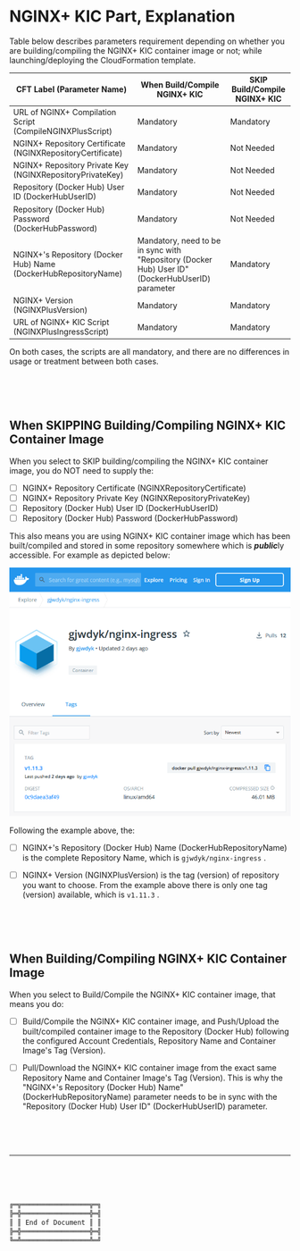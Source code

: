 # NGINX+ KIC Part, Explanation

Table below describes parameters requirement depending on whether you are building/compiling the NGINX+ KIC container image or not; while launching/deploying the CloudFormation template.

| CFT Label (Parameter Name) | When Build/Compile NGINX+ KIC | SKIP Build/Compile NGINX+ KIC |
| --- | --- | --- |
| URL of NGINX+ Compilation Script (CompileNGINXPlusScript) | Mandatory | Mandatory |
| NGINX+ Repository Certificate (NGINXRepositoryCertificate) | Mandatory | Not Needed |
| NGINX+ Repository Private Key (NGINXRepositoryPrivateKey) | Mandatory | Not Needed |
| Repository (Docker Hub) User ID (DockerHubUserID) | Mandatory | Not Needed |
| Repository (Docker Hub) Password (DockerHubPassword) | Mandatory | Not Needed |
| NGINX+'s Repository (Docker Hub) Name (DockerHubRepositoryName) | Mandatory, need to be in sync with "Repository (Docker Hub) User ID" (DockerHubUserID) parameter | Mandatory |
| NGINX+ Version (NGINXPlusVersion) | Mandatory | Mandatory |
| URL of NGINX+ KIC Script (NGINXPlusIngressScript) | Mandatory | Mandatory |

On both cases, the scripts are all mandatory, and there are no differences in usage or treatment between both cases.

<br><br><br>

## When SKIPPING Building/Compiling NGINX+ KIC Container Image

When you select to SKIP building/compiling the NGINX+ KIC container image, you do NOT need to supply the:
- [ ] NGINX+ Repository Certificate (NGINXRepositoryCertificate)
- [ ] NGINX+ Repository Private Key (NGINXRepositoryPrivateKey)
- [ ] Repository (Docker Hub) User ID (DockerHubUserID)
- [ ] Repository (Docker Hub) Password (DockerHubPassword)

This also means you are using NGINX+ KIC container image which has been built/compiled and stored in some repository somewhere which is ***public***ly accessible. For example as depicted below:

![gjwdyk/nginx-ingress](../Figures/gjwdyknginxingress.png)

Following the example above, the:
- [ ] NGINX+'s Repository (Docker Hub) Name (DockerHubRepositoryName) is the complete Repository Name, which is `gjwdyk/nginx-ingress` .
- [ ] NGINX+ Version (NGINXPlusVersion) is the tag (version) of repository you want to choose. From the example above there is only one tag (version) available, which is `v1.11.3` .



<br><br><br>

## When Building/Compiling NGINX+ KIC Container Image

When you select to Build/Compile the NGINX+ KIC container image, that means you do:
- [ ] Build/Compile the NGINX+ KIC container image, and Push/Upload the built/compiled container image to the Repository (Docker Hub) following the configured Account Credentials, Repository Name and Container Image's Tag (Version).
- [ ] Pull/Download the NGINX+ KIC container image from the exact same Repository Name and Container Image's Tag (Version). This is why the "NGINX+'s Repository (Docker Hub) Name" (DockerHubRepositoryName) parameter needs to be in sync with the "Repository (Docker Hub) User ID" (DockerHubUserID) parameter.





<br><br><br>
***

<br><br><br>
```
╔═╦═════════════════╦═╗
╠═╬═════════════════╬═╣
║ ║ End of Document ║ ║
╠═╬═════════════════╬═╣
╚═╩═════════════════╩═╝
```
<br><br><br>


